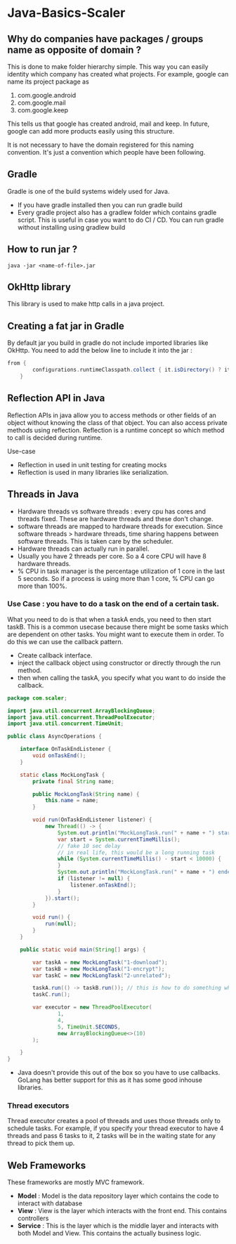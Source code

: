 # Java-Basics-Scaler


## Why do companies have packages / groups name as opposite of domain  ? 

This is done to make folder hierarchy simple. This way you can easily identity which company has created what projects. For example, google can name its project package as 
1. com.google.android
2. com.google.mail
3. com.google.keep

This tells us that google has created android, mail and keep. In future, google can add more products easily using this structure. 

It is not necessary to have the domain registered for this naming convention. It's just a convention which people have been following.

## Gradle

Gradle is one of the build systems widely used for Java. 
- If you have gradle installed then you can run gradle build
- Every gradle project also has a gradlew folder which contains gradle script. This is useful in case you want to do CI / CD. You can run gradle without installing using gradlew build

## How to run jar ?

```shell
java -jar <name-of-file>.jar
```

## OkHttp library

This library is used to make http calls in a java project.

## Creating a fat jar in Gradle

By default jar you build in gradle do not include imported libraries like OkHttp. You need to add the below line to include it into the jar :

```groovy
from {
        configurations.runtimeClasspath.collect { it.isDirectory() ? it : zipTree(it) }
    }
```

## Reflection API in Java

Reflection APIs in java allow you to access methods or other fields of an object without knowing the class of that object. You can also access private methods using reflection. Reflection is a runtime concept so which method to call is decided during runtime. 

Use-case 
- Reflection in used in unit testing for creating mocks
- Reflection is used in many libraries like serialization.

## Threads in Java

- Hardware threads vs software threads : every cpu has cores and threads fixed. These are hardware threads and these don't change.
- software threads are mapped to hardware threads for execution. Since software threads > hardware threads, time sharing happens between software threads. This is taken care by the scheduler.
- Hardware threads can actually run in parallel.
- Usually you have 2 threads per core. So a 4 core CPU will have 8 hardware threads.
- % CPU in task manager is the percentage utilization of 1 core in the last 5 seconds. So if a process is using more than 1 core, % CPU can go more than 100%.

### Use Case : you have to do a task on the end of a certain task.


What you need to do is that when a taskA ends, you need to then start taskB. This is a common usecase because there might be some tasks which are dependent on other tasks. You might want to execute them in order. To do this we can use the callback pattern.
- Create callback interface.
- inject the callback object using constructor or directly through the run method.
- then when calling the taskA, you specify what you want to do inside the callback.

```java
package com.scaler;

import java.util.concurrent.ArrayBlockingQueue;
import java.util.concurrent.ThreadPoolExecutor;
import java.util.concurrent.TimeUnit;

public class AsyncOperations {

    interface OnTaskEndListener {
        void onTaskEnd();
    }

    static class MockLongTask {
        private final String name;

        public MockLongTask(String name) {
            this.name = name;
        }

        void run(OnTaskEndListener listener) {
            new Thread(() -> {
                System.out.println("MockLongTask.run(" + name + ") started");
                var start = System.currentTimeMillis();
                // fake 10 sec delay
                // in real life, this would be a long running task
                while (System.currentTimeMillis() - start < 10000) {
                }
                System.out.println("MockLongTask.run(" + name + ") ended");
                if (listener != null) {
                    listener.onTaskEnd();
                }
            }).start();
        }

        void run() {
            run(null);
        }
    }

    public static void main(String[] args) {

        var taskA = new MockLongTask("1-download");
        var taskB = new MockLongTask("1-encrypt");
        var taskC = new MockLongTask("2-unrelated");

        taskA.run(() -> taskB.run()); // this is how to do something when some task has ended using callbacks.
        taskC.run();

        var executor = new ThreadPoolExecutor(
                1,
                4,
                5, TimeUnit.SECONDS,
                new ArrayBlockingQueue<>(10)
        );

    }
}
```

- Java doesn't provide this out of the box so you have to use callbacks. GoLang has better support for this as it has some good inhouse libraries.


### Thread executors 

Thread executor creates a pool of threads and uses those threads only to schedule tasks. For example, if you specify your thread executor to have 4 threads and pass 6 tasks to it, 2 tasks will be in the waiting state for any thread to pick them up.


## Web Frameworks

These frameworks are mostly MVC framework. 
- **Model** : Model is the data repository layer which contains the code to interact with database
- **View** : View is the layer which interacts with the front end. This contains controllers
- **Service** : This is the layer which is the middle layer and interacts with both Model and View. This contains the actually business logic.


